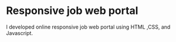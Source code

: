 # Responsive job web portal 
I developed online responsive job web portal using HTML ,CSS, and Javascript.
